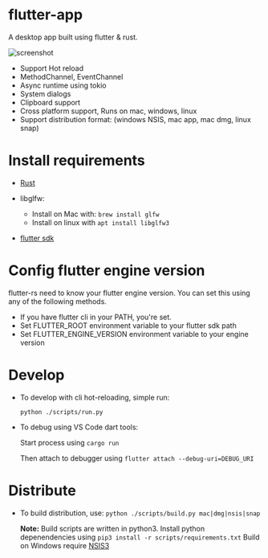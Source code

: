 # flutter-app

A desktop app built using flutter & rust.

![screenshot](https://raw.githubusercontent.com/gliheng/flutter-rs/master/www/images/screenshot_mac.png)


- Support Hot reload
- MethodChannel, EventChannel
- Async runtime using tokio
- System dialogs
- Clipboard support
- Cross platform support, Runs on mac, windows, linux
- Support distribution format: (windows NSIS, mac app, mac dmg, linux snap)

# Install requirements

- [Rust](https://www.rust-lang.org/tools/install)

- libglfw:
    - Install on Mac with: `brew install glfw`
    - Install on linux with `apt install libglfw3`
    
- [flutter sdk](https://flutter.io)

# Config flutter engine version
flutter-rs need to know your flutter engine version.
You can set this using any of the following methods.
- If you have flutter cli in your PATH, you're set.
- Set FLUTTER_ROOT environment variable to your flutter sdk path
- Set FLUTTER_ENGINE_VERSION environment variable to your engine version

# Develop
- To develop with cli hot-reloading, simple run:

    `python ./scripts/run.py`

- To debug using VS Code dart tools:

    Start process using `cargo run`

    Then attach to debugger using
    `flutter attach --debug-uri=DEBUG_URI`

# Distribute
- To build distribution, use:
    `python ./scripts/build.py mac|dmg|nsis|snap`

    **Note:**
    Build scripts are written in python3. Install python depenendencies using `pip3 install -r scripts/requirements.txt`
    Build on Windows require [NSIS3](https://sourceforge.net/projects/nsis/files/NSIS%203/)
